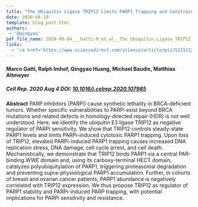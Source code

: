 ```yaml
---
title: "The Ubiquitin Ligase TRIP12 Limits PARP1 Trapping and Constrains PARP Inhibitor Efficiency"
date: 2020-08-10
template: blog_post.html 
authors:
 - '@qingyao'
pdf_file_name: 2020-08-04___Gatti-M_et_al__The_Ubiquitin_Ligase_TRIP12_Limits_PARP1_Trapping_and_Constrains_PARP_Inhibitor_Efficiency__Cell_Reports.pdf
links:
  - '<a href="https://www.sciencedirect.com/science/article/pii/S2211124720309700" target="_blank">[article @ Oncology]</a>'
---
```


#### Marco Gatti, Ralph Imhof, Qingyao Huang, Michael Baudis, Matthias Altmeyer
##### Cell Rep. 2020 Aug 4 DOI: [10.1016/j.celrep.2020.107985](https://doi.org/10.1016/j.celrep.2020.107985)

**Abstract** PARP inhibitors (PARPi) cause synthetic lethality in BRCA-deficient tumors. Whether specific vulnerabilities to PARPi exist beyond BRCA mutations and related defects in homology-directed repair (HDR) is not well understood. Here, we identify the ubiquitin E3 ligase TRIP12 as negative regulator of PARPi sensitivity.<!--more--> We show that TRIP12 controls steady-state PARP1 levels and limits PARPi-induced cytotoxic PARP1 trapping. Upon loss of TRIP12, elevated PARPi-induced PARP1 trapping causes increased DNA replication stress, DNA damage, cell cycle arrest, and cell death. Mechanistically, we demonstrate that TRIP12 binds PARP1 via a central PAR-binding WWE domain and, using its carboxy-terminal HECT domain, catalyzes polyubiquitylation of PARP1, triggering proteasomal degradation and preventing supra-physiological PARP1 accumulation. Further, in cohorts of breast and ovarian cancer patients, PARP1 abundance is negatively correlated with TRIP12 expression. We thus propose TRIP12 as regulator of PARP1 stability and PARPi-induced PARP trapping, with potential implications for PARPi sensitivity and resistance.
